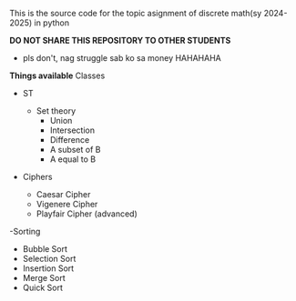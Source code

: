 This is the source code for the topic asignment of discrete math(sy 2024-2025) in python

**DO NOT SHARE THIS REPOSITORY TO OTHER STUDENTS**
- pls don't, nag struggle sab ko sa money HAHAHAHA

**Things available**
Classes
- ST
  - Set theory
    - Union
    - Intersection
    - Difference
    - A subset of B
    - A equal to B

- Ciphers
  - Caesar Cipher
  - Vigenere Cipher
  - Playfair Cipher (advanced)
  
-Sorting
  - Bubble Sort
  - Selection Sort
  - Insertion Sort
  - Merge Sort
  - Quick Sort
